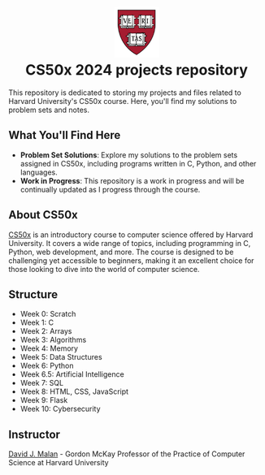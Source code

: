 <h1 align="center"><img src="harvard_university_logo.svg" alt="Harvard University Logo" height="100">
<br/>
CS50x 2024 projects repository</h1>
This repository is dedicated to storing my projects and files related to Harvard University's CS50x course. Here, you'll find my solutions to problem sets and notes.

## What You'll Find Here

- **Problem Set Solutions**: Explore my solutions to the problem sets assigned in CS50x, including programs written in C, Python, and other languages.
- **Work in Progress**: This repository is a work in progress and will be continually updated as I progress through the course.

## About CS50x

[CS50x](https://cs50.harvard.edu/x/2024/) is an introductory course to computer science offered by Harvard University. It covers a wide range of topics, including programming in C, Python, web development, and more. The course is designed to be challenging yet accessible to beginners, making it an excellent choice for those looking to dive into the world of computer science.

## Structure

- Week 0: Scratch
- Week 1: C
- Week 2: Arrays
- Week 3: Algorithms
- Week 4: Memory
- Week 5: Data Structures
- Week 6: Python
- Week 6.5: Artificial Intelligence
- Week 7: SQL
- Week 8: HTML, CSS, JavaScript
- Week 9: Flask
- Week 10: Cybersecurity

## Instructor

[David J. Malan](https://cs.harvard.edu/malan/) - Gordon McKay Professor of the Practice of Computer Science at Harvard University
